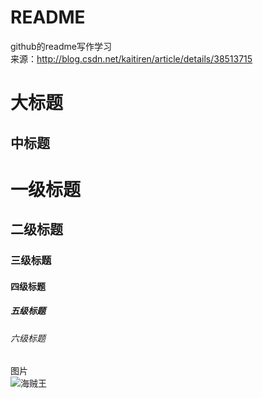 # README
github的readme写作学习  
来源：http://blog.csdn.net/kaitiren/article/details/38513715  
  
大标题  
===    
中标题  
---  

 
# 一级标题  
## 二级标题  
### 三级标题  
#### 四级标题  
##### 五级标题  
###### 六级标题  
  
图片  
![海贼王](http://comic.sfacg.com/Upload/Cover/1f763147-9b77-44c9-96cf-22324247c94d.jpg)  
    


